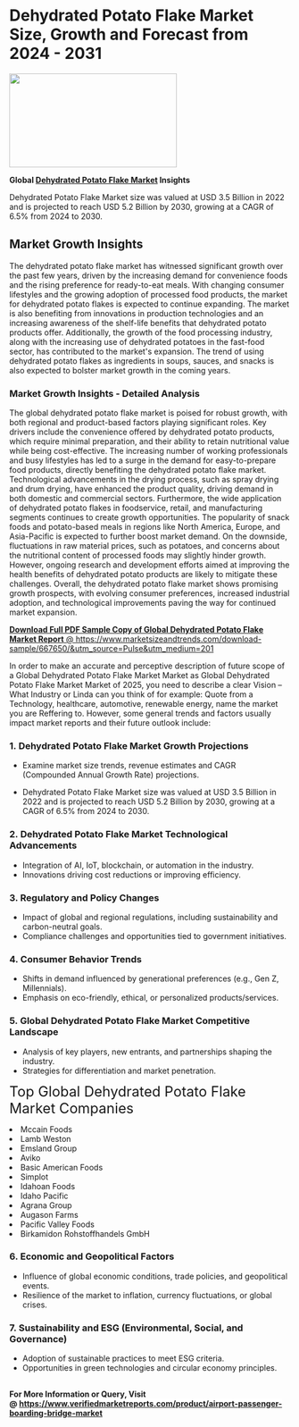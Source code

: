 <H1>Dehydrated Potato Flake Market Size, Growth and Forecast from 2024 - 2031</H1><img class="aligncenter size-medium wp-image-584254" src="https://thirdeyenews.in/wp-content/uploads/2024/09/Global-Market-Research-300x168.jpeg" alt="" width="300" height="168" /><p><strong>Global&nbsp;<a href="https://www.marketsizeandtrends.com/download-sample/667650/&amp;utm_source=Pulse&amp;utm_medium=201">Dehydrated Potato Flake Market</a> Insights</strong></p><p>Dehydrated Potato Flake Market size was valued at USD 3.5 Billion in 2022 and is projected to reach USD 5.2 Billion by 2030, growing at a CAGR of 6.5% from 2024 to 2030.</p><p><h2>Market Growth Insights</h2> The dehydrated potato flake market has witnessed significant growth over the past few years, driven by the increasing demand for convenience foods and the rising preference for ready-to-eat meals. With changing consumer lifestyles and the growing adoption of processed food products, the market for dehydrated potato flakes is expected to continue expanding. The market is also benefiting from innovations in production technologies and an increasing awareness of the shelf-life benefits that dehydrated potato products offer. Additionally, the growth of the food processing industry, along with the increasing use of dehydrated potatoes in the fast-food sector, has contributed to the market's expansion. The trend of using dehydrated potato flakes as ingredients in soups, sauces, and snacks is also expected to bolster market growth in the coming years. <a href="download_sample_link"></a> <h3>Market Growth Insights - Detailed Analysis</h3> The global dehydrated potato flake market is poised for robust growth, with both regional and product-based factors playing significant roles. Key drivers include the convenience offered by dehydrated potato products, which require minimal preparation, and their ability to retain nutritional value while being cost-effective. The increasing number of working professionals and busy lifestyles has led to a surge in the demand for easy-to-prepare food products, directly benefiting the dehydrated potato flake market. Technological advancements in the drying process, such as spray drying and drum drying, have enhanced the product quality, driving demand in both domestic and commercial sectors. Furthermore, the wide application of dehydrated potato flakes in foodservice, retail, and manufacturing segments continues to create growth opportunities. The popularity of snack foods and potato-based meals in regions like North America, Europe, and Asia-Pacific is expected to further boost market demand. On the downside, fluctuations in raw material prices, such as potatoes, and concerns about the nutritional content of processed foods may slightly hinder growth. However, ongoing research and development efforts aimed at improving the health benefits of dehydrated potato products are likely to mitigate these challenges. Overall, the dehydrated potato flake market shows promising growth prospects, with evolving consumer preferences, increased industrial adoption, and technological improvements paving the way for continued market expansion. <a href="get_more_link"></p><p><span class=""><strong>Download Full PDF Sample Copy of Global Dehydrated Potato Flake Market Report</strong> @ <a href="https://www.marketsizeandtrends.com/download-sample/667650/&amp;utm_source=Pulse&amp;utm_medium=201" target="_blank">https://www.marketsizeandtrends.com/download-sample/667650/&amp;utm_source=Pulse&amp;utm_medium=201</a></span></p><p>In order to make an accurate and perceptive description of future scope of a Global&nbsp;Dehydrated Potato Flake Market Market as Global&nbsp;Dehydrated Potato Flake Market Market of 2025, you need to describe a clear Vision &ndash; What Industry or Linda can you think of for example: Quote from a Technology, healthcare, automotive, renewable energy, name the market you are Reffering to. However, some general trends and factors usually impact market reports and their future outlook include:</p><h3>1.&nbsp;<strong>Dehydrated Potato Flake Market Growth Projections</strong></h3><ul><li>Examine market size trends, revenue estimates and CAGR (Compounded Annual Growth Rate) projections.</li><li><p>Dehydrated Potato Flake Market size was valued at USD 3.5 Billion in 2022 and is projected to reach USD 5.2 Billion by 2030, growing at a CAGR of 6.5% from 2024 to 2030.</p></li></ul><h3>2.&nbsp;<strong>Dehydrated Potato Flake Market Technological Advancements</strong></h3><ul><li>Integration of AI, IoT, blockchain, or automation in the industry.</li><li>Innovations driving cost reductions or improving efficiency.</li></ul><h3>3.&nbsp;<strong>Regulatory and Policy Changes</strong></h3><ul><li>Impact of global and regional regulations, including sustainability and carbon-neutral goals.</li><li>Compliance challenges and opportunities tied to government initiatives.</li></ul><h3>4.&nbsp;<strong>Consumer Behavior Trends</strong></h3><ul><li>Shifts in demand influenced by generational preferences (e.g., Gen Z, Millennials).</li><li>Emphasis on eco-friendly, ethical, or personalized products/services.</li></ul><h3>5.&nbsp;<strong>Global Dehydrated Potato Flake Market Competitive Landscape</strong></h3><ul><li>Analysis of key players, new entrants, and partnerships shaping the industry.</li><li>Strategies for differentiation and market penetration.</li></ul><p data-pm-slice="1 1 []"><span style="color: inherit; font-family: inherit; font-size: 25px;">Top Global Dehydrated Potato Flake Market Companies</span></p><div class="" data-test-id=""><p><li>Mccain Foods</li><li> Lamb Weston</li><li> Emsland Group</li><li> Aviko</li><li> Basic American Foods</li><li> Simplot</li><li> Idahoan Foods</li><li> Idaho Pacific</li><li> Agrana Group</li><li> Augason Farms</li><li> Pacific Valley Foods</li><li> Birkamidon Rohstoffhandels GmbH</li></p></div><h3>6.&nbsp;<strong>Economic and Geopolitical Factors</strong></h3><ul><li>Influence of global economic conditions, trade policies, and geopolitical events.</li><li>Resilience of the market to inflation, currency fluctuations, or global crises.</li></ul><h3>7.&nbsp;<strong>Sustainability and ESG (Environmental, Social, and Governance)</strong></h3><ul><li>Adoption of sustainable practices to meet ESG criteria.</li><li>Opportunities in green technologies and circular economy principles.</li></ul><h2><strong style="font-size: 14px;">For More Information or Query, Visit @&nbsp;</strong><a style="background-color: #ffffff; font-size: 14px;" href="https://www.marketsizeandtrends.com/report/dehydrated-potato-flake-market/" target="_blank">https://www.verifiedmarketreports.com/product/airport-passenger-boarding-bridge-market</a></h2>